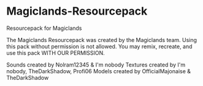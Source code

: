 # Magiclands-Resourcepack
Resourcepack for Magiclands

The Magiclands Resourcepack was created by the Magiclands team. Using this pack without permission is not allowed. You may remix, recreate, and use this pack WITH OUR PERMISSION.

Sounds created by Nolram12345 & I'm nobody
Textures created by I'm nobody, TheDarkShadow, Profi06
Models created by OfficialMajonaise & TheDarkShadow
